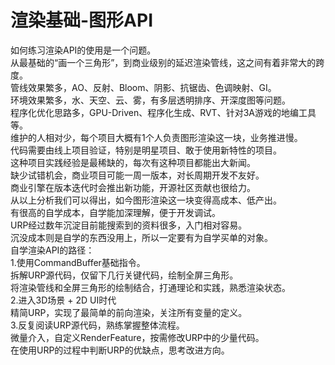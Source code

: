 # 渲染基础-图形API
如何练习渲染API的使用是一个问题。  
    从最基础的“画一个三角形”，到商业级别的延迟渲染管线，这之间有着非常大的跨度。  
    管线效果繁多，AO、反射、Bloom、阴影、抗锯齿、色调映射、GI。  
    环境效果繁多，水、天空、云、雾，有多层透明排序、开深度图等问题。  
    程序化优化思路多，GPU-Driven、程序化生成、RVT、针对3A游戏的地编工具等。  
    维护的人相对少，每个项目大概有1个人负责图形渲染这一块，业务推进慢。  
    代码需要由线上项目验证，特别是明星项目、敢于使用新特性的项目。  
        这种项目实践经验是最稀缺的，每次有这种项目都能出大新闻。  
        缺少试错机会，商业项目可能一周一版本，对长周期开发不友好。  
        商业引擎在版本迭代时会推出新功能，开源社区贡献也很给力。  
从以上分析我们可以得出，如今图形渲染这一块变得高成本、低产出。  
    有很高的自学成本，自学能加深理解，便于开发调试。  
    URP经过数年沉淀目前能搜索到的资料很多，入门相对容易。  
    沉没成本则是自学的东西没用上，所以一定要有为自学买单的对象。  
自学渲染API的路径：  
    1.使用CommandBuffer基础指令。  
        拆解URP源代码，仅留下几行关键代码，绘制全屏三角形。  
        将渲染管线和全屏三角形的绘制结合，打通理论和实践，熟悉渲染状态。  
    2.进入3D场景 + 2D UI时代  
        精简URP，实现了最简单的前向渲染，关注所有变量的定义。  
    3.反复阅读URP源代码，熟练掌握整体流程。  
        微量介入，自定义RenderFeature，按需修改URP中的少量代码。  
        在使用URP的过程中判断URP的优缺点，思考改进方向。  